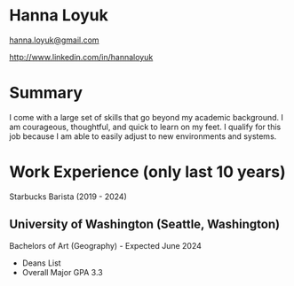 # Hanna Loyuk

hanna.loyuk@gmail.com

http://www.linkedin.com/in/hannaloyuk

# Summary
I come with a large set of skills that go beyond my academic background. I am courageous, thoughtful, and quick to learn on my feet. I qualify for this job because I am able to easily adjust to new environments and systems. 

# Work Experience (only last 10 years)
Starbucks Barista (2019 - 2024)

## University of Washington (Seattle, Washington)
Bachelors of Art (Geography) - Expected June 2024
- Deans List
- Overall Major GPA 3.3



[University of Washington]: http://www.washington.edu